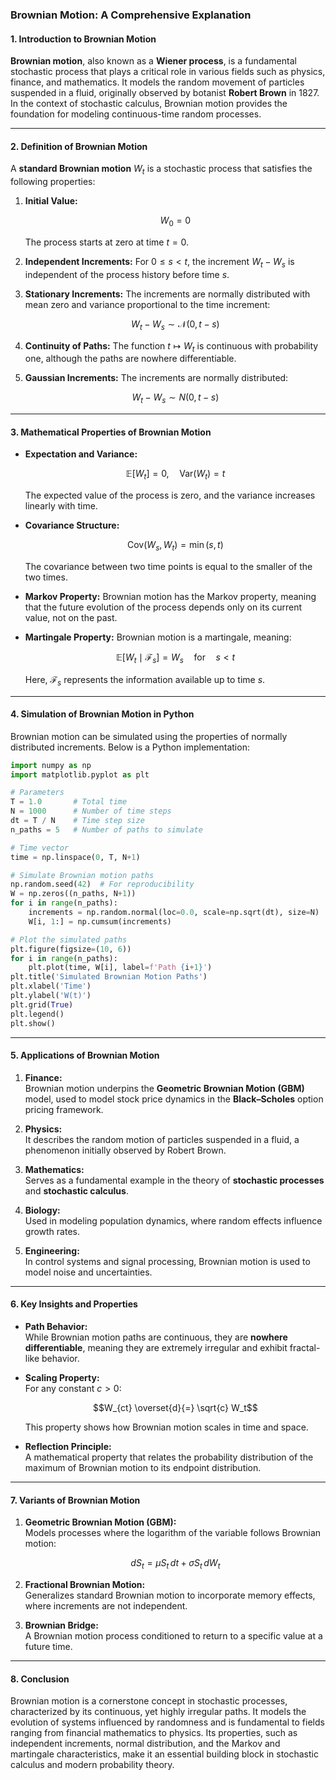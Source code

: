 ### **Brownian Motion: A Comprehensive Explanation**

#### **1. Introduction to Brownian Motion**

**Brownian motion**, also known as a **Wiener process**, is a fundamental stochastic process that plays a critical role in various fields such as physics, finance, and mathematics. It models the random movement of particles suspended in a fluid, originally observed by botanist **Robert Brown** in 1827. In the context of stochastic calculus, Brownian motion provides the foundation for modeling continuous-time random processes.

---

#### **2. Definition of Brownian Motion**

A **standard Brownian motion** $W_t$ is a stochastic process that satisfies the following properties:

1. **Initial Value:**
   ```math
   W_0 = 0
   ```
   The process starts at zero at time $t = 0$.

2. **Independent Increments:**
   For $0 \leq s < t$, the increment $W_t - W_s$ is independent of the process history before time $s$.

3. **Stationary Increments:**
   The increments are normally distributed with mean zero and variance proportional to the time increment:
   ```math
   W_t - W_s \sim \mathcal{N}(0, t - s)
   ```

4. **Continuity of Paths:**
   The function $t \mapsto W_t$ is continuous with probability one, although the paths are nowhere differentiable.

5. **Gaussian Increments:**
   The increments are normally distributed:
   ```math
   W_t - W_s \sim N(0, t - s)
   ```

---

#### **3. Mathematical Properties of Brownian Motion**

- **Expectation and Variance:**
  ```math
  \mathbb{E}[W_t] = 0, \quad \text{Var}(W_t) = t
  ```
  The expected value of the process is zero, and the variance increases linearly with time.

- **Covariance Structure:**
  ```math
  \text{Cov}(W_s, W_t) = \min(s, t)
  ```
  The covariance between two time points is equal to the smaller of the two times.

- **Markov Property:**
  Brownian motion has the Markov property, meaning that the future evolution of the process depends only on its current value, not on the past.

- **Martingale Property:**
  Brownian motion is a martingale, meaning:
  ```math
  \mathbb{E}[W_t \mid \mathcal{F}_s] = W_s \quad \text{for} \quad s < t
  ```
  Here, $\mathcal{F}_s$ represents the information available up to time $s$.

---

#### **4. Simulation of Brownian Motion in Python**

Brownian motion can be simulated using the properties of normally distributed increments. Below is a Python implementation:

```python
import numpy as np
import matplotlib.pyplot as plt

# Parameters
T = 1.0       # Total time
N = 1000      # Number of time steps
dt = T / N    # Time step size
n_paths = 5   # Number of paths to simulate

# Time vector
time = np.linspace(0, T, N+1)

# Simulate Brownian motion paths
np.random.seed(42)  # For reproducibility
W = np.zeros((n_paths, N+1))
for i in range(n_paths):
    increments = np.random.normal(loc=0.0, scale=np.sqrt(dt), size=N)
    W[i, 1:] = np.cumsum(increments)

# Plot the simulated paths
plt.figure(figsize=(10, 6))
for i in range(n_paths):
    plt.plot(time, W[i], label=f'Path {i+1}')
plt.title('Simulated Brownian Motion Paths')
plt.xlabel('Time')
plt.ylabel('W(t)')
plt.grid(True)
plt.legend()
plt.show()
```

---

#### **5. Applications of Brownian Motion**

1. **Finance:**  
   Brownian motion underpins the **Geometric Brownian Motion (GBM)** model, used to model stock price dynamics in the **Black–Scholes** option pricing framework.

2. **Physics:**  
   It describes the random motion of particles suspended in a fluid, a phenomenon initially observed by Robert Brown.

3. **Mathematics:**  
   Serves as a fundamental example in the theory of **stochastic processes** and **stochastic calculus**.

4. **Biology:**  
   Used in modeling population dynamics, where random effects influence growth rates.

5. **Engineering:**  
   In control systems and signal processing, Brownian motion is used to model noise and uncertainties.

---

#### **6. Key Insights and Properties**

- **Path Behavior:**  
  While Brownian motion paths are continuous, they are **nowhere differentiable**, meaning they are extremely irregular and exhibit fractal-like behavior.

- **Scaling Property:**  
  For any constant $c > 0$:
  ```math
  W_{ct} \overset{d}{=} \sqrt{c} W_t
  ```
  This property shows how Brownian motion scales in time and space.

- **Reflection Principle:**  
  A mathematical property that relates the probability distribution of the maximum of Brownian motion to its endpoint distribution.

---

#### **7. Variants of Brownian Motion**

1. **Geometric Brownian Motion (GBM):**  
   Models processes where the logarithm of the variable follows Brownian motion:
   ```math
   dS_t = \mu S_t \, dt + \sigma S_t \, dW_t
   ```

2. **Fractional Brownian Motion:**  
   Generalizes standard Brownian motion to incorporate memory effects, where increments are not independent.

3. **Brownian Bridge:**  
   A Brownian motion process conditioned to return to a specific value at a future time.

---

#### **8. Conclusion**

Brownian motion is a cornerstone concept in stochastic processes, characterized by its continuous, yet highly irregular paths. It models the evolution of systems influenced by randomness and is fundamental to fields ranging from financial mathematics to physics. Its properties, such as independent increments, normal distribution, and the Markov and martingale characteristics, make it an essential building block in stochastic calculus and modern probability theory.